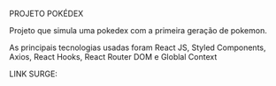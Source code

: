 PROJETO POKÉDEX

Projeto que simula uma pokedex com a primeira geração de pokemon. 

As principais tecnologias usadas foram React JS, Styled Components, Axios, React Hooks, React Router DOM e Globlal Context

LINK SURGE: 
